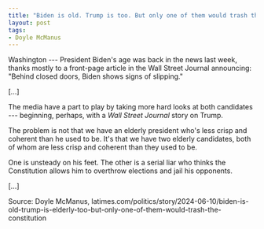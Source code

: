 ```yaml
---
title: "Biden is old. Trump is too. But only one of them would trash the Constitution"
layout: post
tags:
- Doyle McManus
---
```


Washington --- President Biden's age was back in the news last week, thanks mostly to a front-page article in the Wall Street Journal announcing: "Behind closed doors, Biden shows signs of slipping."

\[...\]

The media have a part to play by taking more hard looks at both candidates --- beginning, perhaps, with a *Wall Street Journal* story on Trump.

The problem is not that we have an elderly president who's less crisp and coherent than he used to be. It's that we have two elderly candidates, both of whom are less crisp and coherent than they used to be.

One is unsteady on his feet. The other is a serial liar who thinks the Constitution allows him to overthrow elections and jail his opponents.

\[...\]

Source: Doyle McManus, latimes.com/politics/story/2024-06-10/biden-is-old-trump-is-elderly-too-but-only-one-of-them-would-trash-the-constitution
